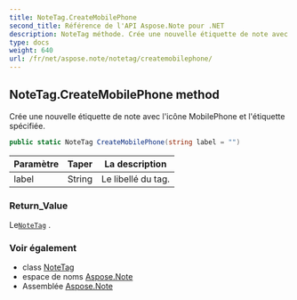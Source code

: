 ```yaml
---
title: NoteTag.CreateMobilePhone
second_title: Référence de l'API Aspose.Note pour .NET
description: NoteTag méthode. Crée une nouvelle étiquette de note avec licône MobilePhone et létiquette spécifiée.
type: docs
weight: 640
url: /fr/net/aspose.note/notetag/createmobilephone/
---
```

## NoteTag.CreateMobilePhone method

Crée une nouvelle étiquette de note avec l'icône MobilePhone et l'étiquette spécifiée.

```csharp
public static NoteTag CreateMobilePhone(string label = "")
```

| Paramètre | Taper | La description |
| --- | --- | --- |
| label | String | Le libellé du tag. |

### Return_Value

Le[`NoteTag`](../) .

### Voir également

* class [NoteTag](../)
* espace de noms [Aspose.Note](../../notetag/)
* Assemblée [Aspose.Note](../../../)


